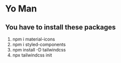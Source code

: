 # Yo Man

## You have to install these packages

1. npm i material-icons
2. npm i styled-components
3. npm install -D tailwindcss
4. npx tailwindcss init